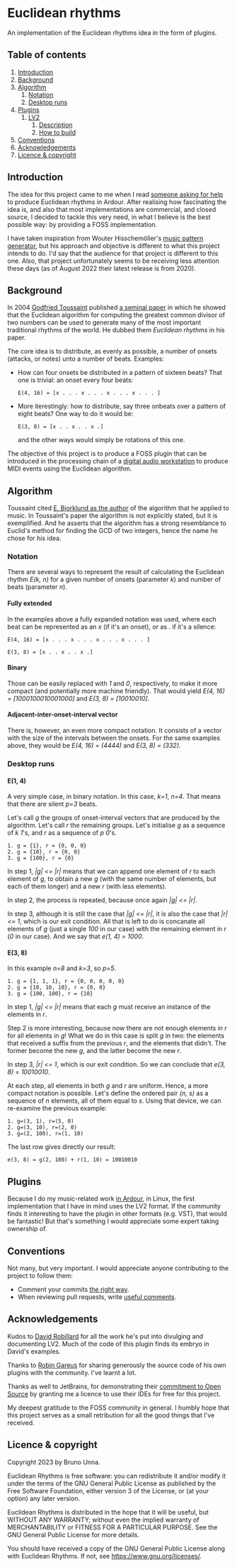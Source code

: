 # Euclidean rhythms

An implementation of the Euclidean rhythms idea in the form of plugins.

## Table of contents

1. [Introduction](#introduction)
2. [Background](#background)
3. [Algorithm](#algorithm)
    1. [Notation](#notation)
    2. [Desktop runs](#desktop-runs)
4. [Plugins](#plugins)
    1. [LV2](#lv2)
        1. [Description](#description)
        2. [How to build](#how-to-build)
5. [Conventions](#conventions)
6. [Acknowledgements](#acknowledgements)
7. [Licence & copyright](#licence--copyright)

## Introduction

The idea for this project came to me when I
read [someone asking for help](https://discourse.ardour.org/t/euclidean-rhythms/107461) to produce Euclidean rhythms in
Ardour. After realising how fascinating the idea is, and also that most implementations are commercial, and closed
source, I decided to tackle this very need, in what I believe is the best possible way: by providing a FOSS
implementation.

I have taken inspiration from Wouter
Hisschemöller's [music pattern generator](https://github.com/hisschemoller/music-pattern-generator), but his approach
and objective is different to what this project intends to do. I'd say that the audience for that project is different
to this one. Also, that project unfortunately seems to be receiving less attention these days (as of August 2022 their
latest release is from 2020).

## Background

In 2004 [Godfried Toussaint](https://en.wikipedia.org/wiki/Godfried_Toussaint)
published [a seminal paper](http://cgm.cs.mcgill.ca/~godfried/publications/banff.pdf) in which he showed that the
Euclidean algorithm for computing the greatest common divisor of two numbers can be used to generate many of the most
important traditional rhythms of the world. He dubbed them _Euclidean rhythms_ in his paper.

The core idea is to distribute, as evenly as possible, a number of onsets (attacks, or notes) unto a number of beats.
Examples:

- How can four onsets be distributed in a pattern of sixteen beats? That one is trivial: an onset every four beats:
  ```
  E(4, 16) = [x . . . x . . . x . . . x . . . ]
  ```
- More iterestingly: how to distribute, say three onbeats over a pattern of eight beats? One way to do it would be:
  ```
  E(3, 8) = [x . . x . . x .]
  ```
  and the other ways would simply be rotations of this one.

The objective of this project is to produce a FOSS plugin that can be introduced in the processing chain of
a [digital audio workstation](https://en.wikipedia.org/wiki/Digital_audio_workstation) to produce MIDI events using the
Euclidean algorithm.

## Algorithm

Toussaint
cited [E. Bjorklund as the author](https://www.semanticscholar.org/paper/The-Theory-of-Rep-Rate-Pattern-Generation-in-the-Bjorklund/c652d0a32895afc5d50b6527447824c31a553659)
of the algorithm that he applied to music. In Toussaint's paper the algorithm is not explicitly stated, but it is
exemplified. And he asserts that the algorithm has a strong resemblance to Euclid's method for finding the GCD of two
integers, hence the name he chose for his idea.

### Notation

There are several ways to represent the result of calculating the Euclidean rhythm *E(k, n)* for a given number of
onsets (parameter *k*) and number of beats (parameter *n*).

#### Fully extended

In the examples above a fully expanded notation was used, where each beat can be represented as an *x* (if it's an
onset), or as *.* if it's a silence:

```
E(4, 16) = [x . . . x . . . x . . . x . . . ]
```

```
E(3, 8) = [x . . x . . x .]
```

#### Binary

Those can be easily replaced with *1* and *0*, respectively, to make it more compact (and potentially more machine
friendly). That would yield *E(4, 16) = [1000100010001000]* and *E(3, 8) = [10010010]*.

#### Adjacent-inter-onset-interval vector

There is, however, an even more compact notation. It consists of a vector with the size of the intervals between the
onsets. For the same examples above, they would be *E(4, 16) = (4444)* and *E(3, 8) = (332)*.

### Desktop runs

#### E(1, 4)

A very simple case, in binary notation. In this case, *k=1*, *n=4*. That means that there are silent *p=3* beats.

Let's call *g* the groups of onset-interval vectors that are produced by the algorithm. Let's call *r* the remaining
groups. Let's initialise *g* as a sequence of *k* *1*'s, and *r* as a sequence of *p* *0*'s.

```
1. g = {1}, r = {0, 0, 0}
2. g = {10}, r = {0, 0}
3. g = {100}, r = {0}
```

In step 1, *|g| <= |r|*  means that we can append one element of *r* to each element of *g*, to obtain a new *g* (with
the same number of elements, but each of them longer) and a new *r* (with less elements).

In step 2, the process is repeated, because once again *|g| <= |r|*.

In step 3, although it is still the case that *|g| <= |r|*, it is also the case that *|r| <= 1*, which is our exit
condition. All that is left to do is concanate all elements of *g* (just a single *100* in our case) with the remaining
element in *r* (*0* in our case). And we say that *e(1, 4) = 1000*.

#### E(3, 8)

In this example *n=8* and *k=3*, so *p=5*.

```
1. g = {1, 1, 1}, r = {0, 0, 0, 0, 0}
2. g = {10, 10, 10}, r = {0, 0}
3. g = {100, 100}, r = {10}
```

In step 1, *|g| <= |r|* means that each *g* must receive an instance of the elements in *r*.

Step 2 is more interesting, because now there are not enough elements in *r* for all elements in *g*! What we do in this
case is split *g* in two: the elements that received a suffix from the previous *r*, and the elements that didn't. The
former become the new *g*, and the latter become the new *r*.

In step 3, *|r| <= 1*, which is our exit condition. So we can conclude that *e(3, 8) = 10010010*.

At each step, all elements in both *g* and *r* are uniform. Hence, a more compact notation is possible. Let's define the
ordered pair *(n, s)* as a sequence of *n* elements, all of them equal to *s*. Using that device, we can re-examine the
previous example:

```
1. g=(3, 1), r=(5, 0)
2. g=(3, 10), r=(2, 0)
3. g=(2, 100), r=(1, 10)
```

The last row gives directly our result:

```
e(3, 8) = g(2, 100) + r(1, 10) = 10010010
```

## Plugins

Because I do my music-related work [in Ardour](https://ardour.org/), in Linux, the first implementation that I have in
mind uses the LV2 format. If the community finds it interesting to have the plugin in other formats (e.g. VST), that
would be fantastic! But that's something I would appreciate some expert taking ownership of.

## Conventions

Not many, but very important. I would appreciate anyone contributing to the project to follow them:

- Comment your commits [the right way](https://cbea.ms/git-commit/).
- When reviewing pull requests, write [useful comments](https://conventionalcomments.org/).

## Acknowledgements

Kudos to [David Robillard](mailto:d@drobilla.net) for all the work he's put into divulging and documenting LV2. Much of
the code of this plugin finds its embryo in David's examples.

Thanks to [Robin Gareus](mailto:robin@gareus.org) for sharing generously the source code of his own plugins with the
community. I've learnt a lot.

Thanks as well to JetBrains, for demonstrating their [commitment to Open Source](https://jb.gg/OpenSourceSupport) by
granting me a licence to use their IDEs for free for this project.

My deepest gratitude to the FOSS community in general. I humbly hope that this project serves as a small retribution for
all the good things that I've received.

## Licence & copyright

Copyright 2023 by Bruno Unna.

Euclidean Rhythms is free software: you can redistribute it and/or modify it under the terms of the
GNU General Public License as published by the Free Software Foundation, either version 3 of the License,
or (at your option) any later version.

Euclidean Rhythms is distributed in the hope that it will be useful, but WITHOUT ANY WARRANTY; without
even the implied warranty of MERCHANTABILITY or FITNESS FOR A PARTICULAR PURPOSE. See the GNU General
Public License for more details.

You should have received a copy of the GNU General Public License along with Euclidean Rhythms.
If not, see <https://www.gnu.org/licenses/>.
